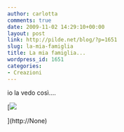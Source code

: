 ```yaml
---
author: carlotta
comments: true
date: 2009-11-02 14:29:10+00:00
layout: post
link: http://pilde.net/blog/?p=1651
slug: la-mia-famiglia
title: La mia famiglia...
wordpress_id: 1651
categories:
- Creazioni
---
```


io la vedo così....

[![]({{baseurl}}/uploads/2009/11/famiglia.jpg)


](http://None)



